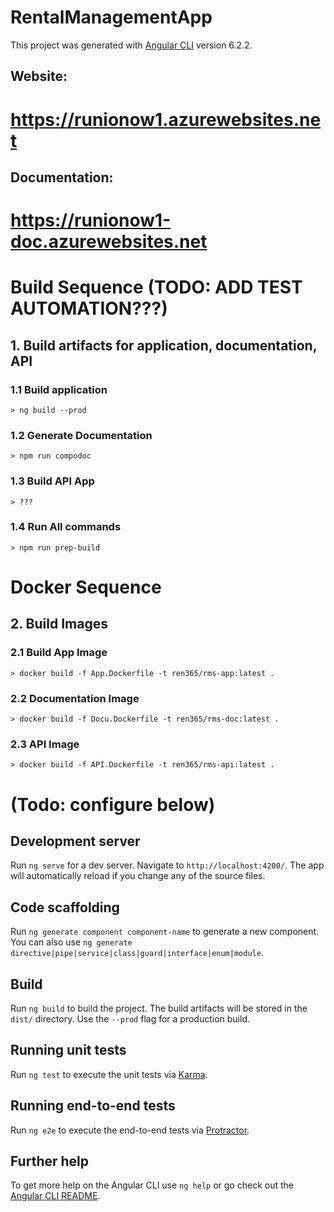 # RentalManagementApp

This project was generated with [Angular CLI](https://github.com/angular/angular-cli) version 6.2.2.

## Website:
# https://runionow1.azurewebsites.net

## Documentation:
# https://runionow1-doc.azurewebsites.net

# Build Sequence (TODO: ADD TEST AUTOMATION???)

## 1. Build artifacts for application, documentation, API

### 1.1 Build application
    > ng build --prod

### 1.2 Generate Documentation
    > npm run compodoc

### 1.3 Build API App
    > ???

### 1.4 Run All commands
    > npm run prep-build


# Docker Sequence

## 2. Build Images

### 2.1 Build App Image
    > docker build -f App.Dockerfile -t ren365/rms-app:latest .

### 2.2 Documentation Image
    > docker build -f Docu.Dockerfile -t ren365/rms-doc:latest .

### 2.3 API Image
    > docker build -f API.Dockerfile -t ren365/rms-api:latest .


# (Todo: configure below)

## Development server

Run `ng serve` for a dev server. Navigate to `http://localhost:4200/`. The app will automatically reload if you change any of the source files.

## Code scaffolding

Run `ng generate component component-name` to generate a new component. You can also use `ng generate directive|pipe|service|class|guard|interface|enum|module`.

## Build

Run `ng build` to build the project. The build artifacts will be stored in the `dist/` directory. Use the `--prod` flag for a production build.

## Running unit tests

Run `ng test` to execute the unit tests via [Karma](https://karma-runner.github.io).

## Running end-to-end tests

Run `ng e2e` to execute the end-to-end tests via [Protractor](http://www.protractortest.org/).

## Further help

To get more help on the Angular CLI use `ng help` or go check out the [Angular CLI README](https://github.com/angular/angular-cli/blob/master/README.md).
